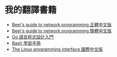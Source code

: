 # 我的翻譯書籍



* [Beej's guide to network programming 正體中文版](https://beej-zhtw.netdpi.net)&#x20;
* [Beej's guide to network programming 簡體中文版](https://beej-zhcn.netdpi.net)&#x20;
* [Go 語言程式設計入門](https://go.netdpi.net)&#x20;
* [Bash 學習手冊](https://bash.netdpi.net)
* [The Linux programming interface 國際中文版](https://tlpi-zhtw.netdpi.net)
